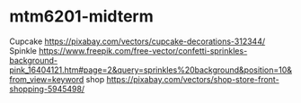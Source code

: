 # mtm6201-midterm
Cupcake https://pixabay.com/vectors/cupcake-decorations-312344/
Spinkle https://www.freepik.com/free-vector/confetti-sprinkles-background-pink_16404121.htm#page=2&query=sprinkles%20background&position=10&from_view=keyword
shop https://pixabay.com/vectors/shop-store-front-shopping-5945498/